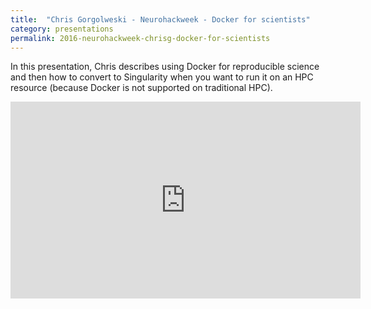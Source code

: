 ```yaml
---
title:  "Chris Gorgolweski - Neurohackweek - Docker for scientists"
category: presentations
permalink: 2016-neurohackweek-chrisg-docker-for-scientists
---
```


In this presentation, Chris describes using Docker for reproducible science and then how to convert to Singularity when you want to run it on an HPC resource (because Docker is not supported on traditional HPC).
<iframe width="560" height="315" src="https://www.youtube.com/embed/wAATYzn8O54?start=3720" frameborder="0" allowfullscreen></iframe>
